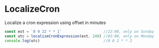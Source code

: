 # LocalizeCron
Localize a cron expression using offset in minutes

```js
const est = `0 0 22 * * 1`                   //22:00, only on Sunday
const utc = localizeCronExpression(est, 240) //02:00, only on Monday
console.log(utc)                             //0 0 2 * * 2
```
